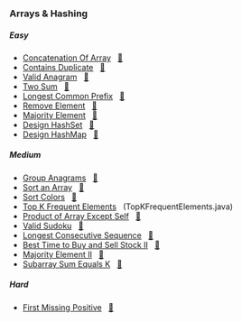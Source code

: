 ### Arrays & Hashing

##### Easy
- [Concatenation Of Array](https://leetcode.com/problems/concatenation-of-array/description/) &nbsp;&nbsp;[📄](ConcatenationOfArray.java)
- [Contains Duplicate](https://leetcode.com/problems/contains-duplicate/description/) &nbsp;&nbsp;[📄](ContainsDuplicate.java)
- [Valid Anagram](https://leetcode.com/problems/valid-anagram/description/) &nbsp;&nbsp;[📄](ValidAnagram.java)
- [Two Sum](https://leetcode.com/problems/two-sum/description/) &nbsp;&nbsp;[📄](TwoSum.java)
- [Longest Common Prefix](https://leetcode.com/problems/longest-common-prefix/description/) &nbsp;&nbsp;[📄](LongestCommonPrefix.java)
- [Remove Element](https://leetcode.com/problems/remove-element/description/) &nbsp;&nbsp;[📄](RemoveElement.java)
- [Majority Element](https://leetcode.com/problems/majority-element/description/) &nbsp;&nbsp;[📄](MajorityElement.java)
- [Design HashSet](https://leetcode.com/problems/design-hashset/description/) &nbsp;&nbsp;[📄](DesignHashSet.java)
- [Design HashMap](https://leetcode.com/problems/design-hashmap/description/) &nbsp;&nbsp;[📄](DesignHashMap.java)
##### Medium
- [Group Anagrams](https://leetcode.com/problems/group-anagrams/description/) &nbsp;&nbsp;[📄](GroupAnagrams.java)
- [Sort an Array](https://leetcode.com/problems/sort-an-array/description/) &nbsp;&nbsp;[📄](SortAnArray.java)
- [Sort Colors](https://leetcode.com/problems/sort-colors/description/) &nbsp;&nbsp;[📄](SortColors.java)
- [ Top K Frequent Elements](https://leetcode.com/problems/top-k-frequent-elements/description/) &nbsp;&nbsp;(TopKFrequentElements.java)
- [Product of Array Except Self](https://leetcode.com/problems/product-of-array-except-self/description/) &nbsp;&nbsp;[📄](/arrays%20&%20hashing/ProductOfArrayExceptSelf.java)
- [Valid Sudoku](https://leetcode.com/problems/valid-sudoku/description/) &nbsp;&nbsp;[📄](/arrays%20&%20hashing/ValidSudoku.java)
- [Longest Consecutive Sequence](https://leetcode.com/problems/longest-consecutive-sequence/description/) &nbsp;&nbsp;[📄](/arrays%20&%20hashing/LongestConsecutiveSequence.java)
- [Best Time to Buy and Sell Stock II](https://leetcode.com/problems/best-time-to-buy-and-sell-stock-ii/description/) &nbsp;&nbsp;[📄](/arrays%20&%20hashing/BestTimeToBuyandSellStockII.java)
- [Majority Element II](https://leetcode.com/problems/majority-element-ii/description/) &nbsp;&nbsp;[📄](/arrays%20&%20hashing/MajorityElementII.java)
- [Subarray Sum Equals K](https://leetcode.com/problems/subarray-sum-equals-k/description/) &nbsp;&nbsp;[📄](/arrays%20&%20hashing/SubarraySumEqualsK.java)
##### Hard
- [First Missing Positive](https://leetcode.com/problems/first-missing-positive/description/) &nbsp;&nbsp;[📄](/arrays%20&%20hashing/FirstMissingPositive.java)
